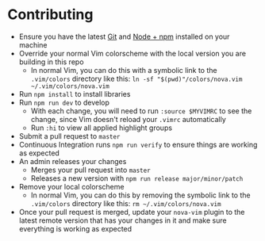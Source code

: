 # Contributing

* Ensure you have the latest [Git](https://git-scm.com/) and [Node + npm](https://nodejs.org) installed on your machine
* Override your normal Vim colorscheme with the local version you are building in this repo
  * In normal Vim, you can do this with a symbolic link to the `.vim/colors` directory like this: `ln -sf "$(pwd)"/colors/nova.vim ~/.vim/colors/nova.vim`
* Run `npm install` to install libraries
* Run `npm run dev` to develop
  * With each change, you will need to run `:source $MYVIMRC` to see the change, since Vim doesn't reload your `.vimrc` automatically
  * Run `:hi` to view all applied highlight groups
* Submit a pull request to `master`
* Continuous Integration runs `npm run verify` to ensure things are working as expected
* An admin releases your changes
  * Merges your pull request into `master`
  * Releases a new version with `npm run release major/minor/patch`
* Remove your local colorscheme
  * In normal Vim, you can do this by removing the symbolic link to the `.vim/colors` directory like this: `rm ~/.vim/colors/nova.vim`
* Once your pull request is merged, update your `nova-vim` plugin to the latest remote version that has your changes in it and make sure everything is working as expected
